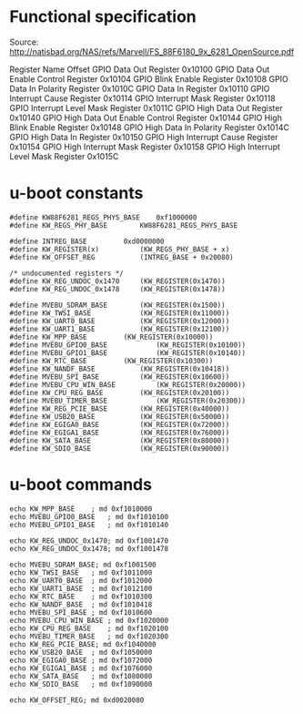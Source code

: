 # Functional specification

Source: http://natisbad.org/NAS/refs/Marvell/FS_88F6180_9x_6281_OpenSource.pdf

Register Name       Offset
GPIO Data Out Register 0x10100
GPIO Data Out Enable Control Register 0x10104
GPIO Blink Enable Register 0x10108
GPIO Data In Polarity Register 0x1010C
GPIO Data In Register 0x10110
GPIO Interrupt Cause Register 0x10114
GPIO Interrupt Mask Register 0x10118
GPIO Interrupt Level Mask Register 0x1011C
GPIO High Data Out Register 0x10140
GPIO High Data Out Enable Control Register 0x10144
GPIO High Blink Enable Register 0x10148
GPIO High Data In Polarity Register 0x1014C
GPIO High Data In Register 0x10150
GPIO High Interrupt Cause Register 0x10154
GPIO High Interrupt Mask Register 0x10158
GPIO High Interrupt Level Mask Register 0x1015C


# u-boot constants

    #define KW88F6281_REGS_PHYS_BASE	0xf1000000
    #define KW_REGS_PHY_BASE		KW88F6281_REGS_PHYS_BASE

    #define INTREG_BASE			0xd0000000
    #define KW_REGISTER(x)			(KW_REGS_PHY_BASE + x)
    #define KW_OFFSET_REG			(INTREG_BASE + 0x20080)

    /* undocumented registers */
    #define KW_REG_UNDOC_0x1470		(KW_REGISTER(0x1470))
    #define KW_REG_UNDOC_0x1478		(KW_REGISTER(0x1478))

    #define MVEBU_SDRAM_BASE		(KW_REGISTER(0x1500))
    #define KW_TWSI_BASE			(KW_REGISTER(0x11000))
    #define KW_UART0_BASE			(KW_REGISTER(0x12000))
    #define KW_UART1_BASE			(KW_REGISTER(0x12100))
    #define KW_MPP_BASE			(KW_REGISTER(0x10000))
    #define MVEBU_GPIO0_BASE			(KW_REGISTER(0x10100))
    #define MVEBU_GPIO1_BASE			(KW_REGISTER(0x10140))
    #define KW_RTC_BASE			(KW_REGISTER(0x10300))
    #define KW_NANDF_BASE			(KW_REGISTER(0x10418))
    #define MVEBU_SPI_BASE			(KW_REGISTER(0x10600))
    #define MVEBU_CPU_WIN_BASE			(KW_REGISTER(0x20000))
    #define KW_CPU_REG_BASE			(KW_REGISTER(0x20100))
    #define MVEBU_TIMER_BASE			(KW_REGISTER(0x20300))
    #define KW_REG_PCIE_BASE		(KW_REGISTER(0x40000))
    #define KW_USB20_BASE			(KW_REGISTER(0x50000))
    #define KW_EGIGA0_BASE			(KW_REGISTER(0x72000))
    #define KW_EGIGA1_BASE			(KW_REGISTER(0x76000))
    #define KW_SATA_BASE			(KW_REGISTER(0x80000))
    #define KW_SDIO_BASE			(KW_REGISTER(0x90000))

# u-boot commands

    echo KW_MPP_BASE	; md 0xf1010000
    echo MVEBU_GPIO0_BASE	; md 0xf1010100
    echo MVEBU_GPIO1_BASE	; md 0xf1010140

    echo KW_REG_UNDOC_0x1470; md 0xf1001470
    echo KW_REG_UNDOC_0x1478; md 0xf1001478

    echo MVEBU_SDRAM_BASE; md 0xf1001500
    echo KW_TWSI_BASE	; md 0xf1011000
    echo KW_UART0_BASE	; md 0xf1012000
    echo KW_UART1_BASE	; md 0xf1012100
    echo KW_RTC_BASE	; md 0xf1010300
    echo KW_NANDF_BASE	; md 0xf1010418
    echo MVEBU_SPI_BASE	; md 0xf1010600
    echo MVEBU_CPU_WIN_BASE	; md 0xf1020000
    echo KW_CPU_REG_BASE	; md 0xf1020100
    echo MVEBU_TIMER_BASE	; md 0xf1020300
    echo KW_REG_PCIE_BASE; md 0xf1040000
    echo KW_USB20_BASE	; md 0xf1050000
    echo KW_EGIGA0_BASE	; md 0xf1072000
    echo KW_EGIGA1_BASE	; md 0xf1076000
    echo KW_SATA_BASE	; md 0xf1080000
    echo KW_SDIO_BASE	; md 0xf1090000

    echo KW_OFFSET_REG; md 0xd0020080
